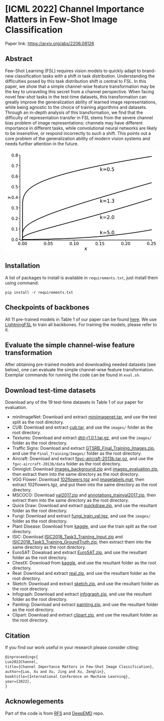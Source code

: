 # [ICML 2022] Channel Importance Matters in Few-Shot Image Classification

Paper link: https://arxiv.org/abs/2206.08126

## Abstract

Few-Shot Learning (FSL) requires vision models to quickly adapt to brand-new classification tasks with a shift in task distribution. Understanding the difficulties posed by this task distribution shift is central to FSL. In this paper, we show that a simple channel-wise feature transformation may be the key to unraveling this secret from a channel perspective. When facing novel few-shot tasks in the test-time datasets, this transformation can greatly improve the generalization ability of learned image representations, while being agnostic to the choice of training algorithms and datasets. Through an in-depth analysis of this transformation, we find that the difficulty of representation transfer in FSL stems from the severe channel bias problem of image representations: channels may have different importance in different tasks, while convolutional neural networks are likely to be insensitive, or respond incorrectly to such a shift. This points out a core problem of the generalization ability of modern vision systems and needs further attention in the future.

![](simple_transformation.png)

## Installation
A list of packages to install is available in `requirements.txt`, just install them using command:

```install
pip install -r requirements.txt
```

## Checkpoints of backbones

All 11 pre-trained models in Table 1 of our paper can be found [here](https://drive.google.com/drive/folders/17IW2VQt_Tu2fAwcL_gMoyYX9pf5YHkQR?usp=sharing). We use [LightningFSL](https://github.com/Frankluox/LightningFSL) to train all backbones. For training the models, please refer to it.

## Evaluate the simple channel-wise feature transformation

After obtaining pre-trained models and downloading needed datasets (see below), one can evaluate the simple channel-wise feature transformation. Exemplar commands for running the code can be found in `eval.sh`.

## Download test-time datasets 

Download any of the 19 test-time datasets in Table 1 of our paper for evaluation. 

- miniImageNet: Download and extract [miniimagenet.tar](https://docs.google.com/uc?export=download&id=191cFzwwNTzG_mHUDABF0Nh77cI6pa-qq), and use the test split as the root directory.
- CUB: Download and extract [cub.tar](https://docs.google.com/uc?export=download&id=1B8jmZin9teye7Lte9ZKsQ3lyMASbxune), and use the `images/` folder as the root directory.
- Textures: Download and extract [dtd-r1.0.1.tar.gz](https://www.robots.ox.ac.uk/~vgg/data/dtd/download/dtd-r1.0.1.tar.gz), and use the `images/` folder as the root directory.
- Traffic Signs: Download and extract [GTSRB_Final_Training_Images.zip](https://sid.erda.dk/public/archives/daaeac0d7ce1152aea9b61d9f1e19370/GTSRB_Final_Training_Images.zip), and use the `Final_Training/Images/` folder as the root directory.
- Aircraft: Download and extract [fgvc-aircraft-2013b.tar.gz](http://www.robots.ox.ac.uk/~vgg/data/fgvc-aircraft/archives/fgvc-aircraft-2013b.tar.gz), and use the `fgvc-aircraft-2013b/data` folder as the root directory.
- Omniglot: Download [images_background.zip](https://github.com/brendenlake/omniglot/raw/master/python/images_background.zip) and [images_evaluation.zip](https://github.com/brendenlake/omniglot/raw/master/python/images_evaluation.zip), then extract them into the same directory as the root directory.
- VGG Flower: Download [102flowers.tgz](http://www.robots.ox.ac.uk/~vgg/data/flowers/102/102flowers.tgz)
    and [imagelabels.mat](http://www.robots.ox.ac.uk/~vgg/data/flowers/102/imagelabels.mat), then extract 102flowers.tgz, and put them into the same directory as the root directory.
- MSCOCO: Download [val2017.zip](http://images.cocodataset.org/zips/val2017.zip) and [annotations_trainval2017.zip](http://images.cocodataset.org/annotations/annotations_trainval2017.zip), then extract them into the same directory as the root directory.
- Quick Draw: Download and extract [quickdraw.zip](http://csr.bu.edu/ftp/visda/2019/multi-source/quickdraw.zip), and use the resultant folder as the root directory.
- Fungi: Download and extract [fungi_train_val.tgz](https://labs.gbif.org/fgvcx/2018/fungi_train_val.tgz), and use the `images/` folder as the root directory.
- Plant Disease: Download from [kaggle](https://www.kaggle.com/saroz014/plant-disease/), and use the train split as the root directory.
- ISIC: Download [ISIC2018_Task3_Training_Input.zip](https://isic-challenge-data.s3.amazonaws.com/2018/ISIC2018_Task3_Training_Input.zip) and [ISIC2018_Task3_Training_GroundTruth.zip](https://isic-challenge-data.s3.amazonaws.com/2018/ISIC2018_Task3_Training_GroundTruth.zip), then extract them into the same directory as the root directory.
- EuroSAT: Dowaload and extract [EuroSAT.zip](http://madm.dfki.de/files/sentinel/EuroSAT.zip), and use the resultant folder as the root directory.
- ChestX: Download from [kaggle](https://www.kaggle.com/nih-chest-xrays/data), and use the resultant folder as the root directory.
- Real: Download and extract [real.zip](http://csr.bu.edu/ftp/visda/2019/multi-source/real.zip), and use the resultant folder as the root directory.
- Sketch: Download and extract [sketch.zip](http://csr.bu.edu/ftp/visda/2019/multi-source/sketch.zip), and use the resultant folder as the root directory.
- Infograph: Download and extract [infograph.zip](http://csr.bu.edu/ftp/visda/2019/multi-source/infograph.zip), and use the resultant folder as the root directory.
- Painting: Download and extract [painting.zip](http://csr.bu.edu/ftp/visda/2019/multi-source/painting.zip), and use the resultant folder as the root directory.
- Clipart: Download and extract [clipart.zip](http://csr.bu.edu/ftp/visda/2019/multi-source/clipart.zip), and use the resultant folder as the root directory.

## Citation

If you find our work useful in your research please consider citing:

```
@inproceedings{
Luo2022Channel,
title={Channel Importance Matters in Few-Shot Image Classification},
author={Luo, Xu and Xu, Jing and Xu, Zenglin},
booktitle={International Conference on Machine Learning},
year={2022},
}
```

## Acknowlegements

Part of the code is from [RFS](https://github.com/WangYueFt/rfs) and [DeepEMD](https://github.com/icoz69/DeepEMD) repo.
